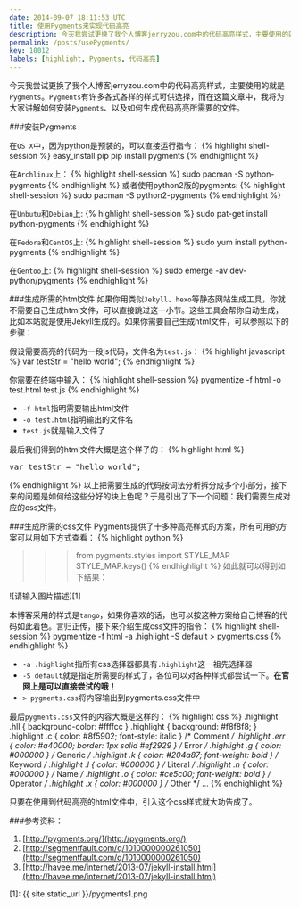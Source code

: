 ```yaml
---
date: 2014-09-07 18:11:53 UTC
title: 使用Pygments来实现代码高亮
description: 今天我尝试更换了我个人博客jerryzou.com中的代码高亮样式，主要使用的就是Pygments。Pygments有许多各式各样的样式可供选择，而在这篇文章中，我将为大家讲解如何安装Pygments、以及如何生成代码高亮所需要的文件。
permalink: /posts/usePygments/
key: 10012
labels: [highlight, Pygments, 代码高亮]
---
```


今天我尝试更换了我个人博客jerryzou.com中的代码高亮样式，主要使用的就是`Pygments`。`Pygments`有许多各式各样的样式可供选择，而在这篇文章中，我将为大家讲解如何安装`Pygments`、以及如何生成代码高亮所需要的文件。

###安装Pygments

在`OS X`中，因为python是预装的，可以直接运行指令：
{% highlight shell-session %}
easy_install pip
 pip install pygments
{% endhighlight %}

在`Archlinux`上：
{% highlight shell-session %}
sudo pacman -S python-pygments
{% endhighlight %}
或者使用python2版的pygments:
{% highlight shell-session %}
sudo pacman -S python2-pygments
{% endhighlight %}

在`Unbutu`和`Debian`上:
{% highlight shell-session %}
sudo pat-get install python-pygments
{% endhighlight %}

在`Fedora`和`CentOS`上:
{% highlight shell-session %}
sudo yum install python-pygments
{% endhighlight %}

在`Gentoo`上:
{% highlight shell-session %}
sudo emerge -av dev-python/pygments
{% endhighlight %}

###生成所需的html文件
如果你用类似`Jekyll`、`hexo`等静态网站生成工具，你就不需要自己生成html文件，可以直接跳过这一小节。这些工具会帮你自动生成，比如本站就是使用Jekyll生成的。如果你需要自己生成html文件，可以参照以下的步骤：

假设需要高亮的代码为一段js代码，文件名为`test.js`：
{% highlight javascript %}
var testStr = "hello world";
{% endhighlight %}

你需要在终端中输入：
{% highlight shell-session %}
pygmentize -f html -o test.html test.js
{% endhighlight %}

- `-f html`指明需要输出html文件
- `-o test.html`指明输出的文件名
- `test.js`就是输入文件了

最后我们得到的html文件大概是这个样子的：
{% highlight html %}
<div class="highlight"><pre><span class="kd">var</span> <span class="nx">testStr</span> <span class="o">=</span> <span class="s2">&quot;hello world&quot;</span><span class="p">;</span>
</pre></div>
{% endhighlight %}
以上把需要生成的代码按词法分析拆分成多个小部分，接下来的问题是如何给这些分好的块上色呢？于是引出了下一个问题：我们需要生成对应的css文件。

###生成所需的css文件
Pygments提供了十多种高亮样式的方案，所有可用的方案可以用如下方式查看：
{% highlight python %}
>>> from pygments.styles import STYLE_MAP
>>> STYLE_MAP.keys()
{% endhighlight %}
如此就可以得到如下结果：

![请输入图片描述][1]

本博客采用的样式是`tango`，如果你喜欢的话，也可以按这种方案给自己博客的代码如此着色。言归正传，接下来介绍生成css文件的指令：
{% highlight shell-session %}
pygmentize -f html -a .highlight -S default > pygments.css
{% endhighlight %}

- `-a .highlight`指所有css选择器都具有`.highlight`这一祖先选择器
- `-S default`就是指定所需要的样式了，各位可以对各种样式都尝试一下。**在官网上是可以直接尝试的哦！**
- `> pygments.css`将内容输出到pygments.css文件中

最后`pygments.css`文件的内容大概是这样的：
{% highlight css %}
.highlight .hll { background-color: #ffffcc }
.highlight  { background: #f8f8f8; }
.highlight .c { color: #8f5902; font-style: italic } /* Comment */
.highlight .err { color: #a40000; border: 1px solid #ef2929 } /* Error */
.highlight .g { color: #000000 } /* Generic */
.highlight .k { color: #204a87; font-weight: bold } /* Keyword */
.highlight .l { color: #000000 } /* Literal */
.highlight .n { color: #000000 } /* Name */
.highlight .o { color: #ce5c00; font-weight: bold } /* Operator */
.highlight .x { color: #000000 } /* Other */
...
{% endhighlight %}

只要在使用到代码高亮的html文件中，引入这个css样式就大功告成了。

###参考资料：
1. [http://pygments.org/](http://pygments.org/)
2. [http://segmentfault.com/q/1010000000261050](http://segmentfault.com/q/1010000000261050)
3. [http://havee.me/internet/2013-07/jekyll-install.html](http://havee.me/internet/2013-07/jekyll-install.html)

[1]: {{ site.static_url }}/pygments1.png
